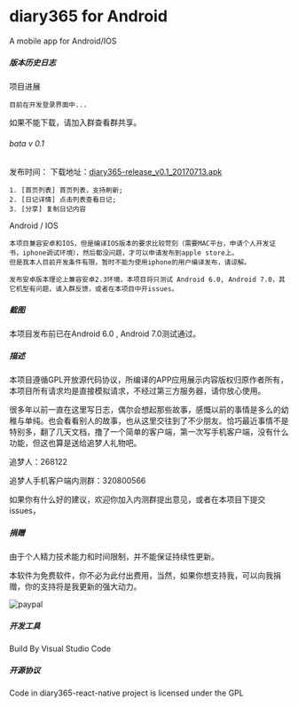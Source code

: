 # diary365 for Android
A mobile app for Android/IOS

##### 版本历史日志

项目进展
```log
目前在开发登录界面中...
```

如果不能下载，请加入群查看群共享。

###### bata v 0.1
发布时间：
下载地址：[diary365-release_v0.1_20170713.apk](https://github.com/99diary/diary365-react-native/releases/download/untagged-e1d1246bf06fb3fd0a1f/diary365-release_v0.1_20170713.apk)

```log
1. [首页列表] 首页列表，支持刷新;
2. [日记详情] 点击列表查看日记;
3. [分享] 复制日记内容
```

Android / IOS
```
本项目兼容安卓和IOS，但是编译IOS版本的要求比较苛刻（需要MAC平台，申请个人开发证书，iphone调试环境），然后都没问题，才可以申请发布到apple store上。
但是我本人目前开发条件有限，暂时不能为使用iphone的用户编译发布，请谅解。

发布安卓版本理论上兼容安卓2.3环境，本项目将只测试 Android 6.0, Android 7.0，其它机型有问题，请入群反馈，或者在本项目中开issues。
```

##### 截图

本项目发布前已在Android 6.0 , Android 7.0测试通过。


##### 描述

本项目遵循GPL开放源代码协议，所编译的APP应用展示内容版权归原作者所有，本项目所有请求均是直接模拟请求，不经过第三方服务器，请你放心使用。

很多年以前一直在这里写日志，偶尔会想起那些故事，感慨以前的事情是多么的幼稚与单纯。也会看看别人的故事，也从这里交往到了不少朋友。恰巧最近事情不是特别多，翻了几天文档，撸了一个简单的客户端，第一次写手机客户端，没有什么功能，但这也算是送给追梦人礼物吧。
 
追梦人：268122

追梦人手机客户端内测群：320800566 

如果你有什么好的建议，欢迎你加入内测群提出意见，或者在本项目下提交issues，

##### 捐赠

由于个人精力技术能力和时间限制，并不能保证持续性更新。

本软件为免费软件，你不必为此付出费用，当然，如果你想支持我，可以向我捐赠，你的支持将是我更新的强大动力。

![paypal](https://img.99diary.com/pay/src/20170717140000/1.png)

##### 开发工具

Build By Visual Studio Code

##### 开源协议

Code in diary365-react-native project is licensed under the GPL



